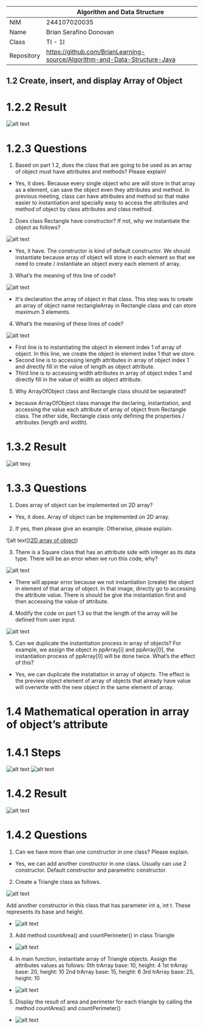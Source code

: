 |  | Algorithm and Data Structure |
|--|--|
| NIM | 244107020035 |
| Name |  Brian Serafino Donovan |
| Class | TI - 1I |
| Repository | https://github.com/BrianLearning-source/Algorithm-and-Data-Structure-Java |

## 1.2 Create, insert, and display Array of Object

# 1.2.2 Result

![alt text]([arrayO1](https://github.com/BrianLearning-source/Algorithm-and-Data-Structure-Java/blob/1c61ac28b7a354b3311f97db89a9caa230cd2fa5/Jobsheet3/images/arrayO1.png))

# 1.2.3 Questions

1. Based on part 1.2, does the class that are going to be used as an array of object must have attributes and methods? Please explain!

- Yes, it does. Because every single object who are will store in that array as a element, can save the object even they attributes and method. In previous meeting, class can have attributes and method so that make easier to instantiation and specially easy to access the attributes and method of object by class attributes and class method. 

2. Does class Rectangle have constructor? If not, why we instantiate the object as follows?

![alt text](https://github.com/BrianLearning-source/Algorithm-and-Data-Structure-Java/blob/1c61ac28b7a354b3311f97db89a9caa230cd2fa5/Jobsheet3/images/soal%201.2%20no%202.png)

- Yes, it have. The constructor is kind of default constructor. We should instantiate because array of object will store in each element so that we need to create / instantiate an object every each element of array. 

3. What’s the meaning of this line of code?

![alt text](https://github.com/BrianLearning-source/Algorithm-and-Data-Structure-Java/blob/1c61ac28b7a354b3311f97db89a9caa230cd2fa5/Jobsheet3/images/soal%201.2%20no%202.png)

- It's declaration the array of object in that class. This step was to create an array of object name rectangleArray in Rectangle class and can store maximum 3 elements.

4. What’s the meaning of these lines of code?

![alt text](https://github.com/BrianLearning-source/Algorithm-and-Data-Structure-Java/blob/1c61ac28b7a354b3311f97db89a9caa230cd2fa5/Jobsheet3/images/soal%201.2%20no%204.png)

- First line is to instantiating the object in element index 1 of array of object. In this line, we create the object in element index 1 that we store.
- Second line is to accessing length attributes in array of object index 1 and directly fill in the value of length as object attribute.
- Third line is to accessing width attributes in array of object index 1 and directly fill in the value of width as object attribute.

5. Why ArrayOfObject class and Rectangle class should be separated?

- because ArrayOfObject class manage the declaring, instantiation, and accessing the value each attribute of array of object from Rectangle class. The other side, Rectangle class only defining the properties / attributes (length and width).

# 1.3.2 Result 

![alt texy]([arrayO4](https://github.com/BrianLearning-source/Algorithm-and-Data-Structure-Java/blob/1c61ac28b7a354b3311f97db89a9caa230cd2fa5/Jobsheet3/images/arrayO4.png))

# 1.3.3 Questions

1. Does array of object can be implemented on 2D array?

- Yes, it does. Array of object can be implemented on 2D array.

2. If yes, then please give an example. Otherwise, please explain.

![alt text]([2D array of object](https://github.com/BrianLearning-source/Algorithm-and-Data-Structure-Java/blob/1c61ac28b7a354b3311f97db89a9caa230cd2fa5/Jobsheet3/images/2D%20Array%20of%20object.png))

3. There is a Square class that has an attribute side with integer as its data type. There will be an error when we run this code, why?

![alt text](https://github.com/BrianLearning-source/Algorithm-and-Data-Structure-Java/blob/1c61ac28b7a354b3311f97db89a9caa230cd2fa5/Jobsheet3/images/soal%201.3%20no%203.png)
- There will appear error because we not instantiation (create) the object in element of that array of object. In that image, directly go to accessing the attribute value. There is should be give the instantiation first and then accessing the value of attribute.

4. Modify the code on part 1.3 so that the length of the array will be defined from user input.

![alt text](https://github.com/BrianLearning-source/Algorithm-and-Data-Structure-Java/blob/1c61ac28b7a354b3311f97db89a9caa230cd2fa5/Jobsheet3/images/modify%20code%20part%201.3.png)

5. Can we duplicate the instantiation process in array of objects? For example, we assign the object in ppArray[i] and ppArray[0], the instantiation process of ppArray[0] will be done twice. What’s the effect of this?

- Yes, we can duplicate the instatiation in array of objects. The effect is the preview object element of array of objects that already have value will overwrite with the new object in the same element of array. 

# 1.4 Mathematical operation in array of object’s attribute

# 1.4.1 Steps 

![alt text](https://github.com/BrianLearning-source/Algorithm-and-Data-Structure-Java/blob/1c61ac28b7a354b3311f97db89a9caa230cd2fa5/Jobsheet3/images/blocks%20class.png)
![alt text](https://github.com/BrianLearning-source/Algorithm-and-Data-Structure-Java/blob/1c61ac28b7a354b3311f97db89a9caa230cd2fa5/Jobsheet3/images/ArrayOfBlocks.png)

# 1.4.2 Result

![alt text](https://github.com/BrianLearning-source/Algorithm-and-Data-Structure-Java/blob/1c61ac28b7a354b3311f97db89a9caa230cd2fa5/Jobsheet3/images/Result%201.4.png)

# 1.4.2 Questions

1. Can we have more than one constructor in one class? Please explain.

- Yes, we can add another constructor in one class. Usually can use 2 constructor. Default constructor and parametric constructor. 

2. Create a Triangle class as follows.

![alt text](https://github.com/BrianLearning-source/Algorithm-and-Data-Structure-Java/blob/bea20fb506f31059db4ee191a1cee1ed0a5df4ad/Jobsheet3/images/soal%201.4%20no%202.png)

Add another constructor in this class that has parameter int a, int t. These represents its base and height.

- ![alt text](https://github.com/BrianLearning-source/Algorithm-and-Data-Structure-Java/blob/1c61ac28b7a354b3311f97db89a9caa230cd2fa5/Jobsheet3/images/answer%201.4%20no%202.png)

3. Add method countArea() and countPerimeter() in class Triangle

- ![alt text](https://github.com/BrianLearning-source/Algorithm-and-Data-Structure-Java/blob/1c61ac28b7a354b3311f97db89a9caa230cd2fa5/Jobsheet3/images/answer%201.4%20no%203.png)

4. In main function, instantiate array of Triangle objects. Assign the attributes values as follows:
0th trArray base: 10, height: 4
1st trArray base: 20, height: 10
2nd trArray base: 15, height: 6
3rd trArray base: 25, height: 10

- ![alt text](https://github.com/BrianLearning-source/Algorithm-and-Data-Structure-Java/blob/1c61ac28b7a354b3311f97db89a9caa230cd2fa5/Jobsheet3/images/answer%201.4%20no%204.png)

5. Display the result of area and perimeter for each triangle by calling the method countArea() and countPerimeter()

- ![alt text](https://github.com/BrianLearning-source/Algorithm-and-Data-Structure-Java/blob/1c61ac28b7a354b3311f97db89a9caa230cd2fa5/Jobsheet3/images/result%201.4no%205.png)


